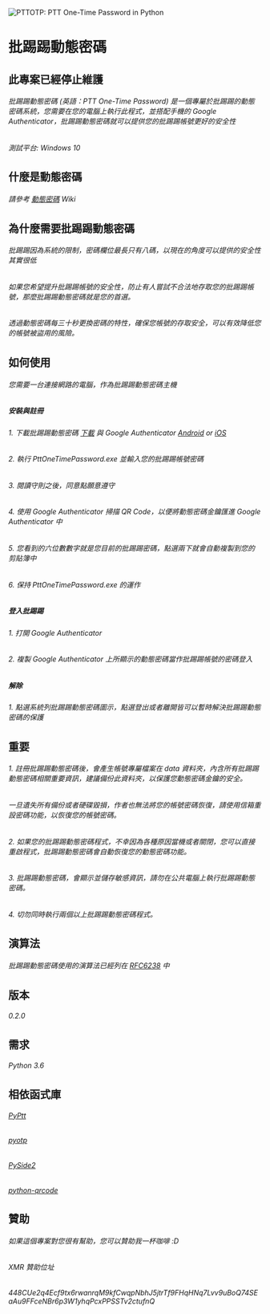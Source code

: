 ![PTTOTP: PTT One-Time Password in Python](https://i.imgur.com/zFxDCU7.png)
# 批踢踢動態密碼
## 此專案已經停止維護

###### 批踢踢動態密碼 (英語：PTT One-Time Password) 是一個專屬於批踢踢的動態密碼系統，您需要在您的電腦上執行此程式，並搭配手機的 Google Authenticator，批踢踢動態密碼就可以提供您的批踢踢帳號更好的安全性
###### 
###### 測試平台: Windows 10

什麼是動態密碼
-------------------
###### 請參考 [動態密碼](https://zh.wikipedia.org/wiki/%E4%B8%80%E6%AC%A1%E6%80%A7%E5%AF%86%E7%A2%BC) Wiki

為什麼需要批踢踢動態密碼
-------------------
###### 批踢踢因為系統的限制，密碼欄位最長只有八碼，以現在的角度可以提供的安全性其實很低
###### 如果您希望提升批踢踢帳號的安全性，防止有人嘗試不合法地存取您的批踢踢帳號，那麼批踢踢動態密碼就是您的首選。
###### 透過動態密碼每三十秒更換密碼的特性，確保您帳號的存取安全，可以有效降低您的帳號被盜用的風險。

如何使用
-------------------
###### 您需要一台連接網路的電腦，作為批踢踢動態密碼主機
##### 安裝與註冊
###### 1. 下載批踢踢動態密碼 [下載](https://github.com/PttCodingMan/PTT-One-Time-Password/releases) 與 Google Authenticator [Android](https://play.google.com/store/apps/details?id=com.google.android.apps.authenticator2&hl=zh_TW) or [iOS](https://itunes.apple.com/tw/app/google-authenticator/id388497605?mt=8)
###### 2. 執行 PttOneTimePassword.exe 並輸入您的批踢踢帳號密碼
###### 3. 閱讀守則之後，同意點願意遵守
###### 4. 使用 Google Authenticator 掃描 QR Code，以便將動態密碼金鑰匯進 Google Authenticator 中
###### 5. 您看到的六位數數字就是您目前的批踢踢密碼，點選兩下就會自動複製到您的剪貼簿中
###### 6. 保持 PttOneTimePassword.exe 的運作
##### 登入批踢踢
###### 1. 打開 Google Authenticator
###### 2. 複製 Google Authenticator 上所顯示的動態密碼當作批踢踢帳號的密碼登入
##### 解除
###### 1. 點選系統列批踢踢動態密碼圖示，點選登出或者離開皆可以暫時解決批踢踢動態密碼的保護

重要
-------------------
###### 1. 註冊批踢踢動態密碼後，會產生帳號專屬檔案在 data 資料夾，內含所有批踢踢動態密碼相關重要資訊，建議備份此資料夾，以保護您動態密碼金鑰的安全。
###### 一旦遺失所有備份或者硬碟毀損，作者也無法將您的帳號密碼恢復，請使用信箱重設密碼功能，以恢復您的帳號密碼。
###### 2. 如果您的批踢踢動態密碼程式，不幸因為各種原因當機或者關閉，您可以直接重啟程式，批踢踢動態密碼會自動恢復您的動態密碼功能。
###### 3. 批踢踢動態密碼，會顯示並儲存敏感資訊，請勿在公共電腦上執行批踢踢動態密碼。
###### 4. 切勿同時執行兩個以上批踢踢動態密碼程式。

演算法
-------------------
###### 批踢踢動態密碼使用的演算法已經列在 [RFC6238](https://tools.ietf.org/html/rfc6238) 中

版本
-------------------
###### 0.2.0

需求
-------------------
###### Python 3.6

相依函式庫
-------------------
###### [PyPtt](https://github.com/PttCodingMan/PyPtt)
###### [pyotp](https://github.com/pyotp/pyotp)
###### [PySide2](https://wiki.qt.io/Qt_for_Python)
###### [python-qrcode](https://github.com/lincolnloop/python-qrcode)


贊助
-------------------
###### 如果這個專案對您很有幫助，您可以贊助我一杯咖啡 :D
###### XMR 贊助位址
###### 448CUe2q4Ecf9tx6rwanrqM9kfCwqpNbhJ5jtrTf9FHqHNq7Lvv9uBoQ74SEaAu9FFceNBr6p3W1yhqPcxPPSSTv2ctufnQ
